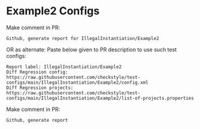 # Example2 Configs
Make comment in PR:
```
Github, generate report for IllegalInstantiation/Example2
```
OR as alternate:
Paste below given to PR description to use such test configs:
```
Report label: IllegalInstantiation/Example2
Diff Regression config: https://raw.githubusercontent.com/checkstyle/test-configs/main/IllegalInstantiation/Example2/config.xml
Diff Regression projects: https://raw.githubusercontent.com/checkstyle/test-configs/main/IllegalInstantiation/Example2/list-of-projects.properties
```
Make comment in PR:
```
Github, generate report
```
